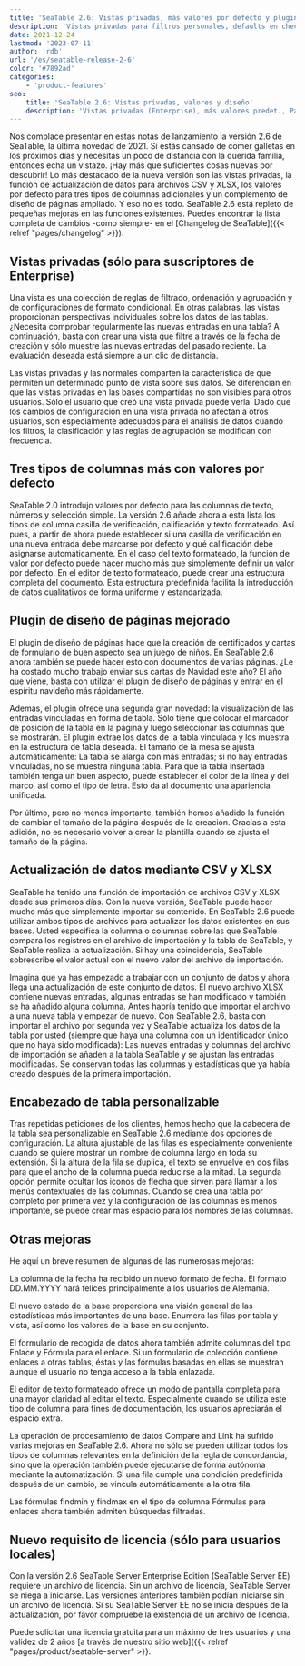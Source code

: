 ```yaml
---
title: 'SeaTable 2.6: Vistas privadas, más valores por defecto y plugin de diseño de página mejorado'
description: 'Vistas privadas para filtros personales, defaults en checkbox/rating/texto, documentos multisección y tablas desde enlaces. Actualiza con CSV/XLSX, ajusta cabeceras. Nuevos formatos, automatiza y usa el editor full-screen. Estado de base, mejoras de búsqueda y vínculos completan la actualización.'
date: 2021-12-24
lastmod: '2023-07-11'
author: 'rdb'
url: '/es/seatable-release-2-6'
color: '#7892ad'
categories:
    - 'product-features'
seo:
    title: 'SeaTable 2.6: Vistas privadas, valores y diseño'
    description: 'Vistas privadas (Enterprise), más valores predet., Page Design multihoja, actualización masiva, mejoras de flujo: SeaTable 2.6 es pura productividad.'
---
```


Nos complace presentar en estas notas de lanzamiento la versión 2.6 de SeaTable, la última novedad de 2021. Si estás cansado de comer galletas en los próximos días y necesitas un poco de distancia con la querida familia, entonces echa un vistazo. ¡Hay más que suficientes cosas nuevas por descubrir! Lo más destacado de la nueva versión son las vistas privadas, la función de actualización de datos para archivos CSV y XLSX, los valores por defecto para tres tipos de columnas adicionales y un complemento de diseño de páginas ampliado. Y eso no es todo. SeaTable 2.6 está repleto de pequeñas mejoras en las funciones existentes. Puedes encontrar la lista completa de cambios -como siempre- en el [Changelog de SeaTable]({{< relref "pages/changelog" >}}).

## Vistas privadas (sólo para suscriptores de Enterprise)

Una vista es una colección de reglas de filtrado, ordenación y agrupación y de configuraciones de formato condicional. En otras palabras, las vistas proporcionan perspectivas individuales sobre los datos de las tablas. ¿Necesita comprobar regularmente las nuevas entradas en una tabla? A continuación, basta con crear una vista que filtre a través de la fecha de creación y sólo muestre las nuevas entradas del pasado reciente. La evaluación deseada está siempre a un clic de distancia.

Las vistas privadas y las normales comparten la característica de que permiten un determinado punto de vista sobre sus datos. Se diferencian en que las vistas privadas en las bases compartidas no son visibles para otros usuarios. Sólo el usuario que creó una vista privada puede verla. Dado que los cambios de configuración en una vista privada no afectan a otros usuarios, son especialmente adecuados para el análisis de datos cuando los filtros, la clasificación y las reglas de agrupación se modifican con frecuencia.

## Tres tipos de columnas más con valores por defecto

SeaTable 2.0 introdujo valores por defecto para las columnas de texto, números y selección simple. La versión 2.6 añade ahora a esta lista los tipos de columna casilla de verificación, calificación y texto formateado. Así pues, a partir de ahora puede establecer si una casilla de verificación en una nueva entrada debe marcarse por defecto y qué calificación debe asignarse automáticamente. En el caso del texto formateado, la función de valor por defecto puede hacer mucho más que simplemente definir un valor por defecto. En el editor de texto formateado, puede crear una estructura completa del documento. Esta estructura predefinida facilita la introducción de datos cualitativos de forma uniforme y estandarizada.

## Plugin de diseño de páginas mejorado

El plugin de diseño de páginas hace que la creación de certificados y cartas de formulario de buen aspecto sea un juego de niños. En SeaTable 2.6 ahora también se puede hacer esto con documentos de varias páginas. ¿Le ha costado mucho trabajo enviar sus cartas de Navidad este año? El año que viene, basta con utilizar el plugin de diseño de páginas y entrar en el espíritu navideño más rápidamente.

Además, el plugin ofrece una segunda gran novedad: la visualización de las entradas vinculadas en forma de tabla. Sólo tiene que colocar el marcador de posición de la tabla en la página y luego seleccionar las columnas que se mostrarán. El plugin extrae los datos de la tabla vinculada y los muestra en la estructura de tabla deseada. El tamaño de la mesa se ajusta automáticamente: La tabla se alarga con más entradas; si no hay entradas vinculadas, no se muestra ninguna tabla. Para que la tabla insertada también tenga un buen aspecto, puede establecer el color de la línea y del marco, así como el tipo de letra. Esto da al documento una apariencia unificada.

Por último, pero no menos importante, también hemos añadido la función de cambiar el tamaño de la página después de la creación. Gracias a esta adición, no es necesario volver a crear la plantilla cuando se ajusta el tamaño de la página.

## Actualización de datos mediante CSV y XLSX

SeaTable ha tenido una función de importación de archivos CSV y XLSX desde sus primeros días. Con la nueva versión, SeaTable puede hacer mucho más que simplemente importar su contenido. En SeaTable 2.6 puede utilizar ambos tipos de archivos para actualizar los datos existentes en sus bases. Usted especifica la columna o columnas sobre las que SeaTable compara los registros en el archivo de importación y la tabla de SeaTable, y SeaTable realiza la actualización. Si hay una coincidencia, SeaTable sobrescribe el valor actual con el nuevo valor del archivo de importación.

Imagina que ya has empezado a trabajar con un conjunto de datos y ahora llega una actualización de este conjunto de datos. El nuevo archivo XLSX contiene nuevas entradas, algunas entradas se han modificado y también se ha añadido alguna columna. Antes habría tenido que importar el archivo a una nueva tabla y empezar de nuevo. Con SeaTable 2.6, basta con importar el archivo por segunda vez y SeaTable actualiza los datos de la tabla por usted (siempre que haya una columna con un identificador único que no haya sido modificada): Las nuevas entradas y columnas del archivo de importación se añaden a la tabla SeaTable y se ajustan las entradas modificadas. Se conservan todas las columnas y estadísticas que ya había creado después de la primera importación.

## Encabezado de tabla personalizable

Tras repetidas peticiones de los clientes, hemos hecho que la cabecera de la tabla sea personalizable en SeaTable 2.6 mediante dos opciones de configuración. La altura ajustable de las filas es especialmente conveniente cuando se quiere mostrar un nombre de columna largo en toda su extensión. Si la altura de la fila se duplica, el texto se envuelve en dos filas para que el ancho de la columna pueda reducirse a la mitad. La segunda opción permite ocultar los iconos de flecha que sirven para llamar a los menús contextuales de las columnas. Cuando se crea una tabla por completo por primera vez y la configuración de las columnas es menos importante, se puede crear más espacio para los nombres de las columnas.

## Otras mejoras

He aquí un breve resumen de algunas de las numerosas mejoras:

La columna de la fecha ha recibido un nuevo formato de fecha. El formato DD.MM.YYYY hará felices principalmente a los usuarios de Alemania.

El nuevo estado de la base proporciona una visión general de las estadísticas más importantes de una base. Enumera las filas por tabla y vista, así como los valores de la base en su conjunto.

El formulario de recogida de datos ahora también admite columnas del tipo Enlace y Fórmula para el enlace. Si un formulario de colección contiene enlaces a otras tablas, éstas y las fórmulas basadas en ellas se muestran aunque el usuario no tenga acceso a la tabla enlazada.

El editor de texto formateado ofrece un modo de pantalla completa para una mayor claridad al editar el texto. Especialmente cuando se utiliza este tipo de columna para fines de documentación, los usuarios apreciarán el espacio extra.

La operación de procesamiento de datos Compare and Link ha sufrido varias mejoras en SeaTable 2.6. Ahora no sólo se pueden utilizar todos los tipos de columnas relevantes en la definición de la regla de concordancia, sino que la operación también puede ejecutarse de forma autónoma mediante la automatización. Si una fila cumple una condición predefinida después de un cambio, se vincula automáticamente a la otra fila.

Las fórmulas findmin y findmax en el tipo de columna Fórmulas para enlaces ahora también admiten búsquedas filtradas.

## Nuevo requisito de licencia (sólo para usuarios locales)

Con la versión 2.6 SeaTable Server Enterprise Edition (SeaTable Server EE) requiere un archivo de licencia. Sin un archivo de licencia, SeaTable Server se niega a iniciarse. Las versiones anteriores también podían iniciarse sin un archivo de licencia. Si su SeaTable Server EE no se inicia después de la actualización, por favor compruebe la existencia de un archivo de licencia.

Puede solicitar una licencia gratuita para un máximo de tres usuarios y una validez de 2 años [a través de nuestro sitio web]({{< relref "pages/product/seatable-server" >}}.

